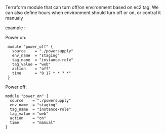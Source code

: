 Terraform module that can turn off/on environment based on ec2 tag.
We can also define hours when environment should turn off or on, or contral it manualy

example :

Power on:

     module "power_off" {
       source    = "./powersupply"
       env_name  = "staging"
       tag_name  = "instance-role"
       tag_value = "web"
       action    = "off"
       time      = "0 17 * * ? *"
     }

Power off:


    module "power_on" {
      source    = "./powersupply"
      env_name  = "staging"
      tag_name  = "instance-role"
      tag_value = "web"
      action    = "on"
      time      = "manual"
    }
